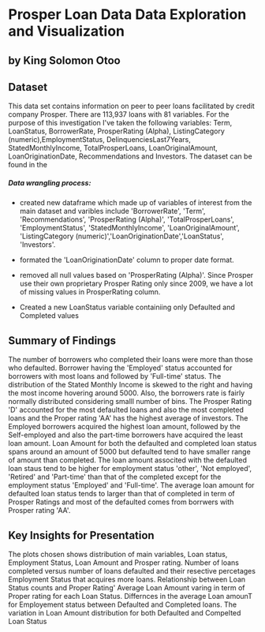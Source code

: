 # Prosper Loan Data Data Exploration and Visualization
## by King Solomon Otoo


## Dataset
This data set contains information on peer to peer loans facilitated by credit company Prosper. There are 113,937 loans 
with 81 variables. For the purpose of this investigation I've taken the following variables: Term, LoanStatus, 
BorrowerRate, ProsperRating (Alpha), ListingCategory (numeric),EmploymentStatus, DelinquenciesLast7Years, 
StatedMonthlyIncome, TotalProsperLoans, LoanOriginalAmount, LoanOriginationDate, Recommendations and Investors.
The dataset can be found in the

##### Data wrangling process:
- created new dataframe which made up of variables of interest from the main dataset and varibles include 'BorrowerRate', 
  'Term', 'Recommendations', 'ProsperRating (Alpha)', 'TotalProsperLoans', 'EmploymentStatus', 'StatedMonthlyIncome', 
  'LoanOriginalAmount', 'ListingCategory (numeric)','LoanOriginationDate','LoanStatus', 'Investors'.

- formated the 'LoanOriginationDate' column to proper date format.

- removed all null values based on 'ProsperRating (Alpha)'. Since Prosper use their own proprietary Prosper Rating only 
  since 2009, we have a lot of missing values in ProsperRating column.

- Created a new LoanStatus variable containiing only Defaulted and Completed values 


## Summary of Findings
The number of borrowers who completed their loans were more than those who defaulted. Borrower having the 'Employed' 
status accounted for borrowers with most loans and followed by 'Full-time' status.
The distribution of the Stated Monthly Income is skewed to the right and having the most income hovering around 5000. 
Also, the borrowers rate is fairly normally distributed considering smalll number of bins.
The  Prosper Rating 'D' accounted for the most defaulted loans and also the most completed loans and the Proper rating 
'AA' has the highest average of investors.
The Employed borrowers acquired the highest loan amount, followed by the Self-employed and also the part-time borrowers 
have acquired the least loan amount.
Loan Amount for both the defaulted and completed loan status spans around an amount of 5000 but defaulted tend to have smaller 
range of amount than completed.
The loan amount associted with the defaulted loan staus tend to be higher for employment status 'other', 'Not employed', 
'Retired' and 'Part-time' than that of the completed except for the employment status 'Employed' and 'Full-time'.
The average loan amount for defaulted loan status tends to larger than that of completed in term of Prosper Ratings and 
most of the defaulted comes from borrwers with Prosper rating 'AA'.


## Key Insights for Presentation
The plots chosen shows distribution of main variables, Loan status, Employment Status, Loan Amount and Prosper rating.
Number of loans completed versus number of loans defaulted and their resective percetages 
Employment Status that acquires more loans. 
Relationship between Loan Status counts  and Proper Rating'
Average Loan Amount varing in term of Proper rating for each Loan Status.
Differnces in the average Loan amounT for Employement status between Defaulted and Completed loans.
The variation in Loan Amount distribution for both Defaulted and Compelted Loan Status
